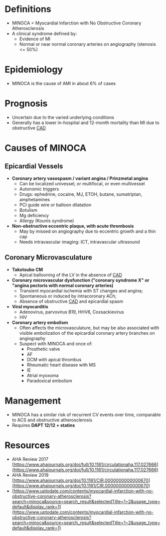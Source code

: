 # Definitions
-   MINOCA = Myocardial Infarction with No Obstructive Coronary Atherosclerosis
-   A clinical syndrome defined by:
	-   Evidence of MI
	-   Normal or near normal coronary arteries on angiography (stenosis <= 50%)

# Epidemiology
-   MINOCA is the cause of AMI in about 6% of cases

# Prognosis
-   Uncertain due to the varied underlying conditions
-   Generally has a lower in-hospital and 12-month mortality than MI due to obstructive [CAD](../Chronic%20Coronary%20Syndrome.md)

# Causes of MINOCA
## Epicardial Vessels
-   **Coronary artery vasospasm / variant angina / Prinzmetal angina**
	-   Can be localized univessel, or multifocal, or even multivessel
	-   Autonomic triggers
	-   Drugs: ephedrine, cocaine, MJ, ETOH, butane, sumatriptan, amphetamines
	-   PCI guide wire or balloon dilatation
	-   Botulism
	-   Mg deficiency
	-   Allergy (Kounis syndrome)
-   **Non-obstructive eccentric plaque, with acute thrombosis**
	-   May by missed on angiography due to eccentric growth and a thin cap
	-   Needs intravascular imaging: ICT, intravascular ultrasound

## Coronary Microvasculature
-   **Takotsubo CM**
	-   Apical ballooning of the LV in the absence of [CAD](../Chronic%20Coronary%20Syndrome.md)
-   **Coronary microvascular dysfunction ("coronary syndrome X" or "angina pectoris with normal coronary arteries)**
	-   Transient myocardial ischemia with ST changes and angina;
	-   Spontaneous or induced by intracoronary ACh;
	-   Absence of obstructive [CAD](../Chronic%20Coronary%20Syndrome.md) and epicardial spasm
-   **Viral myocarditis**
	-   Adenovirus, parvovirus B19, HHV6, Coxsackievirus
	-   HIV
-   **Coronary artery embolism**
	-   Often affects the microvasculature, but may be also associated with visible embolization of the epicardial coronary artery branches on angiography
	-   Suspect with MINOCA and once of:
		-   Prosthetic valve
		-   AF
		-   DCM with apical thrombus
		-   Rheumatic heart disease with MS
		-   IE
		-   Atrial myoxoma
		-   Paradoxical embolism

# Management
-   MINOCA has a similar risk of recurrent CV events over time, comparable to ACS and obstructive atherosclerosis
-   Requires **DAPT 12/12 + statins**

# Resources

-   AHA Review 2017 [https://www.ahajournals.org/doi/full/10.1161/circulationaha.117.027666](https://www.ahajournals.org/doi/full/10.1161/circulationaha.117.027666)
-   AHA Review 2019 [https://www.ahajournals.org/doi/10.1161/CIR.0000000000000670](https://www.ahajournals.org/doi/10.1161/CIR.0000000000000670)
-   [https://www.uptodate.com/contents/myocardial-infarction-with-no-obstructive-coronary-atherosclerosis?search=minoca&source=search_result&selectedTitle=1~2&usage_type=default&display_rank=1](https://www.uptodate.com/contents/myocardial-infarction-with-no-obstructive-coronary-atherosclerosis?search=minoca&source=search_result&selectedTitle=1~2&usage_type=default&display_rank=1)